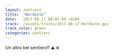 ```yaml
---
layout: sentiero
title:  "Nordeste"
date:   2017-08-17 09:05:00 +0100
track:  /assets/tracks/2017-08-17-Nordeste.gpx
track_color: green
categories: sentieri
---
```


Un altro bel sentiero!! :mountain: :snowflake: